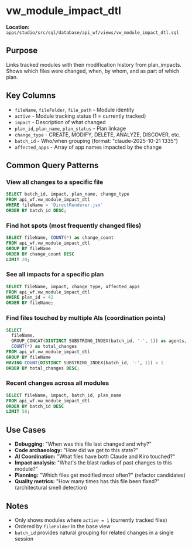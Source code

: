 # vw_module_impact_dtl

**Location:** `apps/studio/src/sql/database/api_wf/views/vw_module_impact_dtl.sql`

## Purpose

Links tracked modules with their modification history from plan_impacts. Shows which files were changed, when, by whom, and as part of which plan.

## Key Columns

- `fileName`, `fileFolder`, `file_path` - Module identity
- `active` - Module tracking status (1 = currently tracked)
- `impact` - Description of what changed
- `plan_id`, `plan_name`, `plan_status` - Plan linkage
- `change_type` - CREATE, MODIFY, DELETE, ANALYZE, DISCOVER, etc.
- `batch_id` - Who/when grouping (format: "claude-2025-10-21 1335")
- `affected_apps` - Array of app names impacted by the change

## Common Query Patterns

### View all changes to a specific file
```sql
SELECT batch_id, impact, plan_name, change_type
FROM api_wf.vw_module_impact_dtl
WHERE fileName = 'DirectRenderer.jsx'
ORDER BY batch_id DESC;
```

### Find hot spots (most frequently changed files)
```sql
SELECT fileName, COUNT(*) as change_count
FROM api_wf.vw_module_impact_dtl
GROUP BY fileName
ORDER BY change_count DESC
LIMIT 20;
```

### See all impacts for a specific plan
```sql
SELECT fileName, impact, change_type, affected_apps
FROM api_wf.vw_module_impact_dtl
WHERE plan_id = 42
ORDER BY fileName;
```

### Find files touched by multiple AIs (coordination points)
```sql
SELECT
  fileName,
  GROUP_CONCAT(DISTINCT SUBSTRING_INDEX(batch_id, '-', 1)) as agents,
  COUNT(*) as total_changes
FROM api_wf.vw_module_impact_dtl
GROUP BY fileName
HAVING COUNT(DISTINCT SUBSTRING_INDEX(batch_id, '-', 1)) > 1
ORDER BY total_changes DESC;
```

### Recent changes across all modules
```sql
SELECT fileName, impact, batch_id, plan_name
FROM api_wf.vw_module_impact_dtl
ORDER BY batch_id DESC
LIMIT 50;
```

## Use Cases

- **Debugging:** "When was this file last changed and why?"
- **Code archaeology:** "How did we get to this state?"
- **AI Coordination:** "What files have both Claude and Kiro touched?"
- **Impact analysis:** "What's the blast radius of past changes to this module?"
- **Planning:** "Which files get modified most often?" (refactor candidates)
- **Quality metrics:** "How many times has this file been fixed?" (architectural smell detection)

## Notes

- Only shows modules where `active = 1` (currently tracked files)
- Ordered by `fileFolder` in the base view
- `batch_id` provides natural grouping for related changes in a single session
